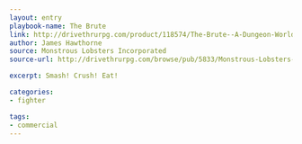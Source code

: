 ```yaml
---
layout: entry
playbook-name: The Brute
link: http://drivethrurpg.com/product/118574/The-Brute--A-Dungeon-World-Playbook
author: James Hawthorne
source: Monstrous Lobsters Incorporated
source-url: http://drivethrurpg.com/browse/pub/5833/Monstrous-Lobsters-Incorporated

excerpt: Smash! Crush! Eat!

categories:
- fighter

tags:
- commercial
---
```

